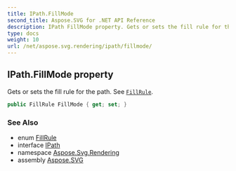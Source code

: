 ```yaml
---
title: IPath.FillMode
second_title: Aspose.SVG for .NET API Reference
description: IPath FillMode property. Gets or sets the fill rule for the path. See FillRule
type: docs
weight: 10
url: /net/aspose.svg.rendering/ipath/fillmode/
---
```

## IPath.FillMode property

Gets or sets the fill rule for the path. See [`FillRule`](../../../aspose.svg.drawing/fillrule/).

```csharp
public FillRule FillMode { get; set; }
```

### See Also

* enum [FillRule](../../../aspose.svg.drawing/fillrule/)
* interface [IPath](../)
* namespace [Aspose.Svg.Rendering](../../../aspose.svg.rendering/)
* assembly [Aspose.SVG](../../../)
